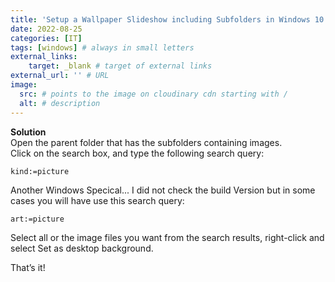 ```yaml
---
title: 'Setup a Wallpaper Slideshow including Subfolders in Windows 10' # Title
date: 2022-08-25
categories: [IT] 
tags: [windows] # always in small letters
external_links:
    target: _blank # target of external links
external_url: '' # URL
image:
  src: # points to the image on cloudinary cdn starting with /
  alt: # description
---
```

**Solution** \
Open the parent folder that has the subfolders containing images. \
Click on the search box, and type the following search query: 
```
kind:=picture
```
Another Windows Specical... I did not check the build Version but in some cases you will have use this search query:
```
art:=picture
```
Select all or the image files you want from the search results, right-click and select Set as desktop background.

That’s it!